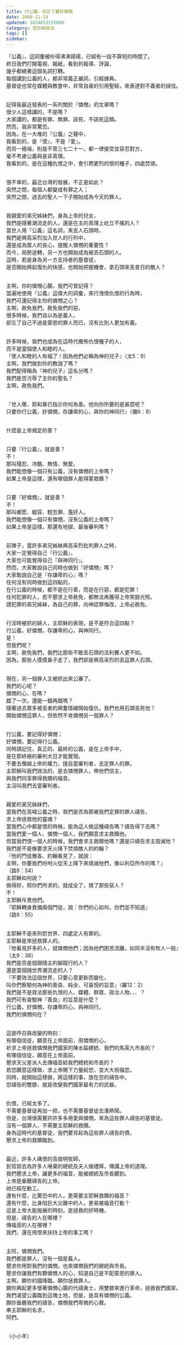 ```yaml
---
title: 行公義，別忘了要好憐憫
date: 2006-11-18
updated: 1634653155000
category: 信仰與政治
tags: []
sidebar: 
---
```


<p>『公義』，這詞彙被吵得沸沸揚揚，已經有一段不算短的時間了。<br/>
終日我們打開電視、報紙，看到的報導、評論，<br/>
幾乎都繞著這個名詞打轉。<br/>
每個講到公義的人，都非常義正嚴詞，引經據典。<br/>
基督徒也常在媒體與教會中，非常自豪的引用聖經，來表達對不義者的撻伐。</p>
<p><br/>
記得我最近發表的一系列關於『憐憫』的文章嗎？<br/>
很少人這樣講的，不是嗎？<br/>
大家講的，都是有罪、無罪、該死、不該死這類。<br/>
然而，我非常驚恐。<br/>
因為，在一大堆的『公義』之聲中，<br/>
我看到的，是『恨』，不是『愛』。<br/>
而另一極端，則是不管三七二十一，都一律接受並容忍對方，<br/>
毫不考慮公義與是非真理。<br/>
我看到的，是在這種仇恨之中，會引燃更烈的恨的種子，四處焚燒。</p>
<p><br/>
很不幸的，最近台灣的發展，不正是如此？<br/>
突然之間，每個人都變成有罪之人；<br/>
突然之間，過去的聖人一下子開始成為今天的罪人。</p>
<p><br/>
我親愛的弟兄姊妹們，身為上帝的兒女，<br/>
我們是隨著潮流走的人，還是在主的真理上屹立不搖的人？<br/>
當世人用『公義』這名詞，來丟人石頭時，<br/>
我們是興高采烈加入世人的行列中，<br/>
還是成為眾人的良心，提醒人憐憫的重要性？<br/>
而今，局勢逆轉，另一方也開始成為被丟石頭的人。<br/>
這時，若是身為另一方支持者的基督徒，<br/>
是否開始興起復仇的快感，也開始把握機會，拿石頭來丟昔日的敵人？</p>
<p><br/>
主啊，你的憐憫心腸，我們可曾記得？<br/>
當遍地使用『公義』這偉大的詞彙，來行洩憤仇恨的行為時，<br/>
我們可還記得主你的憐憫之心？<br/>
主啊，赦免我們，赦免我們的惡，<br/>
很多時候，我們自以為是義人，<br/>
卻忘了自己不過是蒙恩的罪人而已，沒有比別人更加有義。</p>
<p><br/>
許多時候，我們也成為在這時代撒佈仇恨種子的人，<br/>
而不是當個使人和睦的人。<br/>
『使人和睦的人有福了！因為他們必稱為神的兒子』（太5：9）<br/>
主啊，我們做到你的教誨了嗎？<br/>
我們配得稱為『神的兒子』這名分嗎？<br/>
我們是否污辱了主你的聖名？<br/>
主啊，赦免我們。</p>
<p><br/>
『世人哪，耶和華已指示你何為善。他向你所要的是甚麼呢？<br/>
只要你行公義，好憐憫，存謙卑的心，與你的神同行』（彌6：8）</p>
<p><br/>
什麼是上帝規定的善？</p>
<p><br/>
只要『行公義』，就是善？<br/>
不！<br/>
那叫殘忍、冷酷、無情、無愛。<br/>
我們能想像一個只有公義，沒有憐憫的上帝嗎？<br/>
如果上帝是這樣，還有哪個罪人能得蒙救贖？</p>
<p><br/>
只要『好憐憫』，就是善？<br/>
不！<br/>
那叫鄉愿、縱容、輕忽罪、濫好人。<br/>
我們能想像一個只有憐憫，沒有公義的上帝嗎？<br/>
如果上帝是這樣，那還有地獄、最後審判嗎？</p>
<p><br/>
前陣子，當許多弟兄姊妹興高采烈批判罪人之時，<br/>
大家一定覺得自己『行公義』，<br/>
大家也可能覺得自己『與神同行』。<br/>
然而，大家敢說自己同時也做到『好憐憫』嗎？<br/>
大家敢說自己是『存謙卑的心』嗎？<br/>
任何沒有同時做到這四點的，<br/>
在行公義的時候，都不是在行善，而是在行惡，都是犯罪！<br/>
任何犯罪的人，若不懇求上帝赦免，都無法再獲得上帝笑臉光照。<br/>
請犯罪的弟兄姊妹，為自己的罪，向神認罪悔改，上帝必赦免。</p>
<p><br/>
行淫時被抓的婦人，主耶穌的表現，是不是符合這四點？<br/>
行公義，好憐憫，存謙卑的心，與神同行。<br/>
是！<br/>
但我們呢？<br/>
主啊，赦免我們，我們比那些不敢丟石頭的法利賽人更不如。<br/>
因為，那些人摸摸鼻子走了，我們卻是興高采烈的丟這罪人石頭。</p>
<p><br/>
現在，另一個罪人又被抓出來公審了。<br/>
我們的心呢？<br/>
憐憫的心，在嗎？<br/>
錯了一次，還能一錯再錯嗎？<br/>
隨著過去眾多被丟者的興奮情緒開始復仇，我們也用石頭丟死他？<br/>
開始憐憫這罪人，但依然不肯憐憫另一個罪人？</p>
<p><br/>
行公義，要記得好憐憫；<br/>
好憐憫，要記得行公義。<br/>
同時請記住，真正的、最終的公義，是在上帝手中，<br/>
是在那終極的審判大日才能實現。<br/>
不要去僭越上帝的權力，擅自當審判者，去定罪人的罪。<br/>
主耶穌叫我們效法的，是去憐憫罪人，帶他們信主，<br/>
與我們同享罪得救贖的福音。<br/>
主沒叫我們去當審判者。</p>
<p><br/>
親愛的弟兄姊妹們，<br/>
當我們在高喊公義之時，我們是否為那被我們定罪的罪人禱告，<br/>
求上帝拯救他的靈魂？<br/>
當我們心中都是恨的時候，能為這人做這種禱告嗎？禱告得下去嗎？<br/>
當我們愛一個人、憐憫一個人，我們願意求主救贖他。<br/>
但當我們恨一個人的時候，我們會求主救贖他嗎？還是只禱告求主毀滅他？<br/>
我們是不是像要求天火降下焚燒敵人的約翰？<br/>
『他的門徒雅各、約翰看見了，就說：<br/>
主啊，你要我們吩咐火從天上降下來燒滅他們，像以利亞所作的嗎？』<br/>
（路9：54）<br/>
主耶穌如何說？<br/>
做得好，照你們所求的，就成全了，燒了那些惡人？<br/>
不！<br/>
主耶穌斥責他們。<br/>
『耶穌轉身責備兩個門徒，說：你們的心如何，你們並不知道』<br/>
（路9：55）</p>
<p><br/>
主耶穌不是來刑罰世界、四處定人有罪的。<br/>
主耶穌是來拯救罪人的。<br/>
『他看見許多的人，就憐憫他們；因為他們困苦流離，如同羊沒有牧人一般』<br/>
（太9：36）<br/>
我們是否是個跟隨主的腳蹤行的人？<br/>
還是當個隨世界潮流走的人？<br/>
『不要效法這個世界，只要心意更新而變化，<br/>
叫你們察驗何為神的善良、純全、可喜悅的旨意』（羅12：2）<br/>
我們是不是效法那些仇恨的人、媒體、群眾、政治人物、、、？<br/>
我們可有查驗神『善良』的旨意是什麼？<br/>
行公義，好憐憫，存謙卑的心，與神同行。<br/>
我們的憐憫何在？</p>
<p><br/>
這是呼召與改變的時刻：<br/>
有哪個信徒，願意在上帝面前，用憐憫的心，<br/>
祈求上帝拯救憐憫我們國家的陳水扁總統、我們的馬英九市長的？<br/>
有哪個信徒，願意在上帝面前，<br/>
懇求天父差派人去傳福音給我們總統和市長的？<br/>
若您願意這樣做，求上帝賜下力量給您，並大大祝福您。<br/>
同時，就開始這樣做，將這樣的事，放在您的禱告中。<br/>
您禱告的雙膝，就是改變我們國家最有力的武器。</p>
<p><br/>
仇恨，已經太多了。<br/>
不需要基督徒再加一把，也不需要基督徒去湊熱鬧。<br/>
但是，台灣很需要許許多多用愛與憐憫，來為這些罪人禱告的基督徒。<br/>
沒有一個罪人，不需要主耶穌的救贖。<br/>
身為這時代的基督徒，我們要背起為這些罪人禱告的債，<br/>
懇求上帝的救贖臨到。</p>
<p><br/>
最近，許多人痛恨的高俊明牧師，<br/>
到官邸去為許多人唾棄的總統及夫人做禮拜，傳講上帝的道理。<br/>
我們懇求上帝，讓更多的福音，能被總統及市長聽到。<br/>
上帝是垂聽禱告的上帝。<br/>
祂已經在動工。<br/>
還有什麼，比驚恐中的人，更需要主耶穌救贖的福音？<br/>
還有什麼，比身陷巨大災難中的人，更易被福音打動？<br/>
這是上帝大能施展的時刻，是拯救的好時機，<br/>
但是，禱告的人在哪裡？<br/>
傳福音的人在哪裡？<br/>
我們，還在用恨來扶持上帝的事工嗎？</p>
<p><br/>
主阿，憐憫我們。<br/>
我們都是罪人，沒有一個是義人。<br/>
懇求你用對我們的憐憫，也來憐憫我們的總統與市長。<br/>
懇求你讓我們有顆憐憫人的心，知道自己是不配蒙恩的罪人。<br/>
主啊，願你的國降臨，願你拯救罪人。<br/>
願你興起更多懷著憐憫心腸的代禱勇士，用雙膝來進行革命，拯救我們國家。<br/>
我們渴望公義臨到這塊土地，但是，是具有憐憫的公義。<br/>
願你垂聽我們的禱告，憐憫我們卑微的心聲。<br/>
奉主耶穌的名求，<br/>
阿們。</p>
<p><br/>
（小小羊）<br/>
 </p>
<p> </p>
